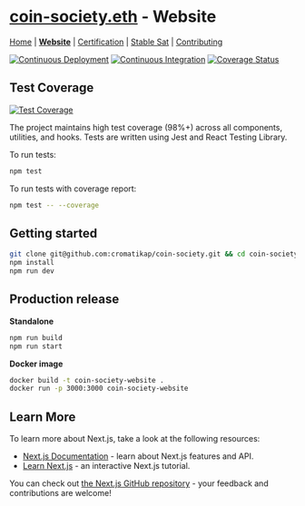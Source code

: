 # [coin-society.eth](https://coin-society.org) - Website

[Home](/) | [**Website**](/website/) | [Certification](/certification/) | [Stable Sat](/stable-sat/) | [Contributing](/CONTRIBUTING.md)


[![Continuous Deployment](https://github.com/cromatikap/coin-society/actions/workflows/Continuous-Deployment.yml/badge.svg)](https://github.com/cromatikap/coin-society/actions/workflows/Continuous-Deployment.yml)
[![Continuous Integration](https://github.com/cromatikap/coin-society/actions/workflows/Continuous-Integration.yml/badge.svg)](https://github.com/cromatikap/coin-society/actions/workflows/Continuous-Integration.yml)
[![Coverage Status](https://codecov.io/gh/cromatikap/coin-society/branch/main/graph/badge.svg)](https://codecov.io/gh/cromatikap/coin-society)

## Test Coverage

[![Test Coverage](https://github.com/coin-society/coin-society/actions/workflows/Test-Coverage.yml/badge.svg)](https://github.com/coin-society/coin-society/actions/workflows/Test-Coverage.yml)

The project maintains high test coverage (98%+) across all components, utilities, and hooks. Tests are written using Jest and React Testing Library.

To run tests:
```bash
npm test
```

To run tests with coverage report:
```bash
npm test -- --coverage
```

## Getting started

```bash
git clone git@github.com:cromatikap/coin-society.git && cd coin-society/website
npm install
npm run dev
```

## Production release

**Standalone**
```bash
npm run build
npm run start
```

**Docker image**
```bash
docker build -t coin-society-website . 
docker run -p 3000:3000 coin-society-website
```

## Learn More

To learn more about Next.js, take a look at the following resources:

- [Next.js Documentation](https://nextjs.org/docs) - learn about Next.js features and API.
- [Learn Next.js](https://nextjs.org/learn) - an interactive Next.js tutorial.

You can check out [the Next.js GitHub repository](https://github.com/vercel/next.js/) - your feedback and contributions are welcome!
